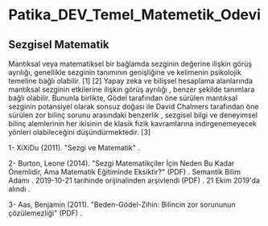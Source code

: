 # Patika_DEV_Temel_Matemetik_Odevi

## Sezgisel Matematik

Mantıksal veya matematiksel bir bağlamda sezginin değerine ilişkin görüş ayrılığı, genellikle sezginin tanımının genişliğine ve kelimenin psikolojik temeline bağlı olabilir. [1] [2] Yapay zeka ve bilişsel hesaplama alanlarında mantıksal sezginin etkilerine ilişkin görüş ayrılığı , benzer şekilde tanımlara bağlı olabilir. Bununla birlikte, Gödel tarafından öne sürülen mantıksal sezginin potansiyel olarak sonsuz doğası ile David Chalmers tarafından öne sürülen zor bilinç sorunu arasındaki benzerlik , sezgisel bilgi ve deneyimsel bilinç alemlerinin her ikisinin de klasik fizik kavramlarına indirgenemeyecek yönleri olabileceğini düşündürmektedir. [3]


1- XiXiDu (2011). "Sezgi ve Matematik" .

2- Burton, Leone (2014). "Sezgi Matematikçiler İçin Neden Bu Kadar Önemlidir, Ama Matematik Eğitiminde Eksiktir?" (PDF) . Semantik Bilim Adamı . 2019-10-21 tarihinde orijinalinden arşivlendi (PDF) . 21 Ekim 2019'da alındı .

3- Aas, Benjamin (2011). "Beden-Gödel-Zihin: Bilincin zor sorununun çözülemezliği" (PDF) .

